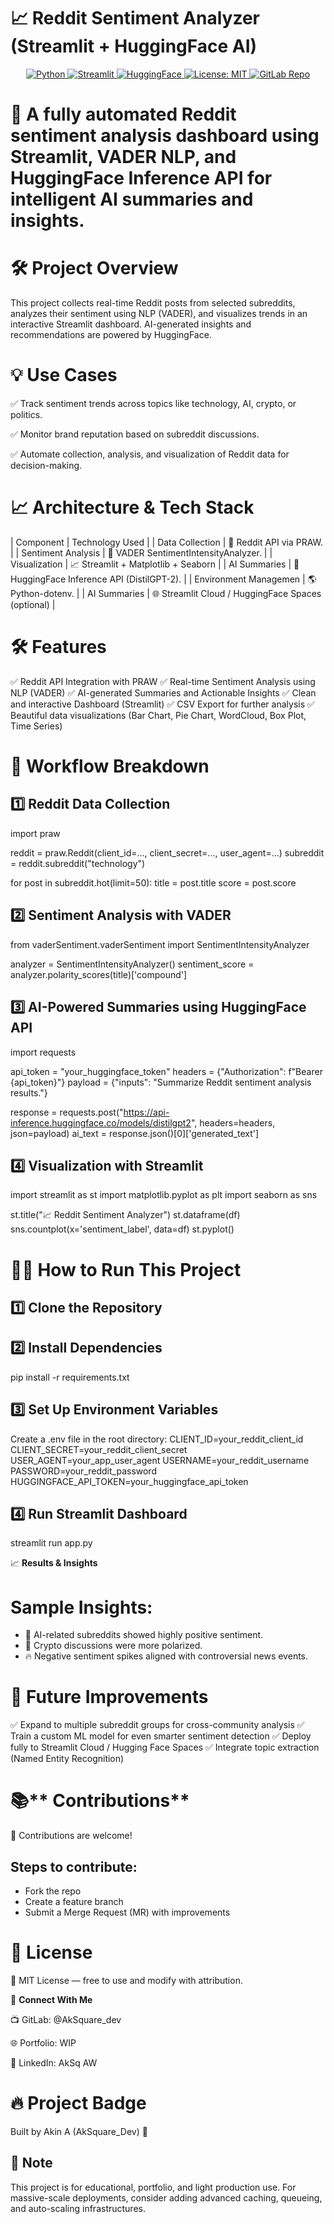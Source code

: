 # 📈 **Reddit Sentiment Analyzer (Streamlit + HuggingFace AI)**
<p align="center"> <a href="https://www.python.org/"> <img alt="Python" src="https://img.shields.io/badge/Python-3.9%2B-blue.svg"> </a> <a href="https://streamlit.io/"> <img alt="Streamlit" src="https://img.shields.io/badge/Streamlit-Enabled-brightgreen.svg"> </a> <a href="https://huggingface.co/models/distilgpt2"> <img alt="HuggingFace" src="https://img.shields.io/badge/HuggingFace-DistilGPT2-orange.svg"> </a> <a href="https://opensource.org/licenses/MIT"> <img alt="License: MIT" src="https://img.shields.io/badge/License-MIT-yellow.svg"> </a> <a href="https://gitlab.com/AkSquare_dev/reddit-sentiment-analysis2"> <img alt="GitLab Repo" src="https://img.shields.io/badge/GitLab-Repo-orange.svg"> </a> </p>

# 🚀 A fully automated Reddit sentiment analysis dashboard using Streamlit, VADER NLP, and HuggingFace Inference API for intelligent AI summaries and insights.

# 🛠️ **Project Overview**
This project collects real-time Reddit posts from selected subreddits, analyzes their sentiment using NLP (VADER), and visualizes trends in an interactive Streamlit dashboard. AI-generated insights and recommendations are powered by HuggingFace.

# 💡 **Use Cases**
✅ Track sentiment trends across topics like technology, AI, crypto, or politics.  

✅ Monitor brand reputation based on subreddit discussions.

✅ Automate collection, analysis, and visualization of Reddit data for decision-making.

# 📈 **Architecture & Tech Stack**
| Component              |                        Technology Used             |
| Data Collection        | 🔗 Reddit API via PRAW.                            |
| Sentiment Analysis     | 🧠 VADER SentimentIntensityAnalyzer.               |
| Visualization          | 📈 Streamlit + Matplotlib + Seaborn                |
| AI Summaries           | 🤖 HuggingFace Inference API (DistilGPT-2).        |
| Environment Managemen  | 🌎 Python-dotenv.                                  |
| AI Summaries           | 🌐 Streamlit Cloud / HuggingFace Spaces (optional) |


# 🛠️ **Features**
✅ Reddit API Integration with PRAW
✅ Real-time Sentiment Analysis using NLP (VADER)
✅ AI-generated Summaries and Actionable Insights
✅ Clean and interactive Dashboard (Streamlit)
✅ CSV Export for further analysis
✅ Beautiful data visualizations (Bar Chart, Pie Chart, WordCloud, Box Plot, Time Series)

# 🔄 **Workflow Breakdown**
## 1️⃣ **Reddit Data Collection**

import praw

reddit = praw.Reddit(client_id=..., client_secret=..., user_agent=...)
subreddit = reddit.subreddit("technology")

for post in subreddit.hot(limit=50):
    title = post.title
    score = post.score


## 2️⃣ **Sentiment Analysis with VADER**
from vaderSentiment.vaderSentiment import SentimentIntensityAnalyzer

analyzer = SentimentIntensityAnalyzer()
sentiment_score = analyzer.polarity_scores(title)['compound']

## 3️⃣ AI-Powered Summaries using HuggingFace API
import requests

api_token = "your_huggingface_token"
headers = {"Authorization": f"Bearer {api_token}"}
payload = {"inputs": "Summarize Reddit sentiment analysis results."}

response = requests.post("https://api-inference.huggingface.co/models/distilgpt2", headers=headers, json=payload)
ai_text = response.json()[0]['generated_text']

## 4️⃣ **Visualization with Streamlit**
import streamlit as st
import matplotlib.pyplot as plt
import seaborn as sns

st.title("📈 Reddit Sentiment Analyzer")
st.dataframe(df)
sns.countplot(x='sentiment_label', data=df)
st.pyplot()

# 👨‍💻 **How to Run This Project**
## 1️⃣ **Clone the Repository**

## 2️⃣ **Install Dependencies**
pip install -r requirements.txt

## 3️⃣ **Set Up Environment Variables**
Create a .env file in the root directory:
CLIENT_ID=your_reddit_client_id
CLIENT_SECRET=your_reddit_client_secret
USER_AGENT=your_app_user_agent
USERNAME=your_reddit_username
PASSWORD=your_reddit_password
HUGGINGFACE_API_TOKEN=your_huggingface_api_token

## 4️⃣ **Run Streamlit Dashboard**
streamlit run app.py

📈 **Results & Insights**

# Sample Insights:

- 🚀 AI-related subreddits showed highly positive sentiment.
- 💬 Crypto discussions were more polarized.
- 🔥 Negative sentiment spikes aligned with controversial news events.

# 💪 **Future Improvements**

✅ Expand to multiple subreddit groups for cross-community analysis
✅ Train a custom ML model for even smarter sentiment detection
✅ Deploy fully to Streamlit Cloud / Hugging Face Spaces
✅ Integrate topic extraction (Named Entity Recognition)

# 📚** Contributions**

👥 Contributions are welcome!
## Steps to contribute:

- Fork the repo
- Create a feature branch 
- Submit a Merge Request (MR) with improvements



# 💎 **License**

📜 MIT License — free to use and modify with attribution.

📱 **Connect With Me**

📺 GitLab: @AkSquare_dev

🌐 Portfolio: WIP

👤 LinkedIn: AkSq AW

# 🔥 **Project Badge**
Built by Akin A (AkSquare_Dev) 🚀

## 📌 **Note**
This project is for educational, portfolio, and light production use. For massive-scale deployments, consider adding advanced caching, queueing, and auto-scaling infrastructures.


